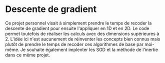 # Descente de gradient 
Ce projet personnel visait à simplement prendre le temps de recoder la descente de gradient pour ensuite l'appliquer en 1D et en 2D.
Le code permet toutefois de réaliser les calculs avec des dimensions supérieures à 2.
L'idée ici n'est aucunement de réinventer les concepts bien connus mais plutôt de prendre le temps de recoder ces algorithmes de base par moi-même.
Je souhaite également implenter les SGD et la méthode de l'inertie dans ce même projet.

